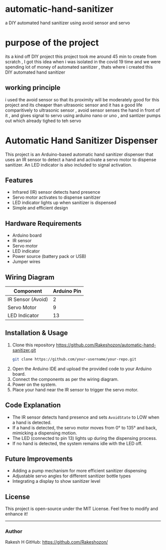 # automatic-hand-sanitizer
a DIY automated hand sanitizer using avoid sensor and servo

# purpose of the project
its a kind off DIY project this project took me around 45 min to create from scratch , I got this idea when i was isolated in the covid 19 time and we were spending lot of money of automated sanitizer , thats where i created this DIY automated hand sanitizer 

## working principle

i used the avoid sensor so that its proximity will be moderately good for this project and its cheaper than ultrasonic sensor and it has a good life comparitively to ultrasonic sensor , avoid sensor senses the hand in front of it , and gives signal to servo using arduino nano or uno , and santizer pumps out which already tighed to teh servo
# Automatic Hand Sanitizer Dispenser

This project is an Arduino-based automatic hand sanitizer dispenser that uses an IR sensor to detect a hand and activate a servo motor to dispense sanitizer. An LED indicator is also included to signal activation.

## Features
- Infrared (IR) sensor detects hand presence
- Servo motor activates to dispense sanitizer
- LED indicator lights up when sanitizer is dispensed
- Simple and efficient design

## Hardware Requirements
- Arduino board
- IR sensor
- Servo motor
- LED indicator
- Power source (battery pack or USB)
- Jumper wires

## Wiring Diagram
| Component | Arduino Pin |
|-----------|------------|
| IR Sensor (Avoid) | 2 |
| Servo Motor | 9 |
| LED Indicator | 13 |

## Installation & Usage
1. Clone this repository https://github.com/Rakeshozon/automatic-hand-sanitizer.git
   ```sh
   git clone https://github.com/your-username/your-repo.git
   ```
2. Open the Arduino IDE and upload the provided code to your Arduino board.
3. Connect the components as per the wiring diagram.
4. Power on the system.
5. Place your hand near the IR sensor to trigger the servo motor.

## Code Explanation
- The IR sensor detects hand presence and sets `AvoidState` to LOW when a hand is detected.
- If a hand is detected, the servo motor moves from 0° to 135° and back, mimicking a dispensing motion.
- The LED (connected to pin 13) lights up during the dispensing process.
- If no hand is detected, the system remains idle with the LED off.

## Future Improvements
- Adding a pump mechanism for more efficient sanitizer dispensing
- Adjustable servo angles for different sanitizer bottle types
- Integrating a display to show sanitizer level

## License
This project is open-source under the MIT License. Feel free to modify and enhance it!

---
### Author
Rakesh H 
GitHub: https://github.com/Rakeshozon/


